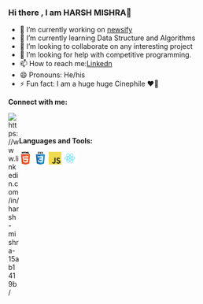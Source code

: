 ### Hi there , I am HARSH MISHRA👋



- 🔭 I’m currently working on [newsify](https://github.com/mishrajiharsh219/newsify)
- 🌱 I’m currently learning Data Structure and Algorithms
- 👯 I’m looking to collaborate on any interesting project
- 🤔 I’m looking for help with competitive programming.
- 📫 How to reach me:[Linkedn](https://www.linkedin.com/in/harsh-mishra-15ab1419b/)
- 😄 Pronouns: He/his
- ⚡ Fun fact: I am a huge huge Cinephile ❤🎥

**Connect with me:**




<img align="left" alt="https://www.linkedin.com/in/harsh-mishra-15ab1419b/" width="22px" src="https://img.icons8.com/color/22/000000/linkedin.png" />


<br />
<br />

**Languages and Tools:**

<code><img alt="HTML5" width="26px" src="https://raw.githubusercontent.com/github/explore/80688e429a7d4ef2fca1e82350fe8e3517d3494d/topics/html/html.png" /></code>
<code><img alt="CSS3" width="26px" src="https://raw.githubusercontent.com/github/explore/80688e429a7d4ef2fca1e82350fe8e3517d3494d/topics/css/css.png" /></code>
<code><img alt="JavaScript" width="26px" src="https://raw.githubusercontent.com/github/explore/80688e429a7d4ef2fca1e82350fe8e3517d3494d/topics/javascript/javascript.png" /></code>
<img alt="React" width="26px" src="https://raw.githubusercontent.com/github/explore/80688e429a7d4ef2fca1e82350fe8e3517d3494d/topics/react/react.png" />


<br />
<br />

